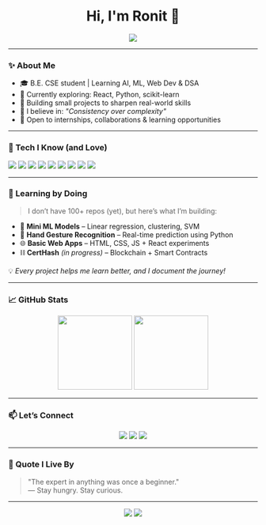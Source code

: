 <h1 align="center">Hi, I'm Ronit 👋</h1>

<p align="center">
  <img src="https://readme-typing-svg.demolab.com?font=Fira+Code&size=22&duration=2500&pause=1000&color=00C8FF&center=true&vCenter=true&width=1000&lines=My+diagnostic+instinct+is+unmatched.;Tenacity+is+non-negotiable.;I+don’t+fix+bugs+—+I+eradicate+inefficiency.;Code+with+precision.+Execute+with+purpose."/>
</p>



---

### ✨ About Me

- 🎓 B.E. CSE student | Learning AI, ML, Web Dev & DSA  
- 🌱 Currently exploring: React, Python, scikit-learn  
- 🔭 Building small projects to sharpen real-world skills  
- 📌 I believe in: *"Consistency over complexity"*  
- 💼 Open to internships, collaborations & learning opportunities

---

### 🧰 Tech I Know (and Love)

<p>
  <img src="https://img.shields.io/badge/C-00599C?style=for-the-badge&logo=c&logoColor=white" />
  <img src="https://img.shields.io/badge/C++-00599C?style=for-the-badge&logo=c%2B%2B&logoColor=white" />
  <img src="https://img.shields.io/badge/Python-3776AB?style=for-the-badge&logo=python&logoColor=white" />
  <img src="https://img.shields.io/badge/HTML-E34F26?style=for-the-badge&logo=html5&logoColor=white" />
  <img src="https://img.shields.io/badge/CSS-1572B6?style=for-the-badge&logo=css3&logoColor=white" />
  <img src="https://img.shields.io/badge/JavaScript-F7DF1E?style=for-the-badge&logo=javascript&logoColor=black" />
  <img src="https://img.shields.io/badge/TypeScript-3178C6?style=for-the-badge&logo=typescript&logoColor=white" />
  <img src="https://img.shields.io/badge/React-20232A?style=for-the-badge&logo=react&logoColor=61DAFB" />
  <img src="https://img.shields.io/badge/Git-F05032?style=for-the-badge&logo=git&logoColor=white" />
</p>

---

### 🧪 Learning by Doing

> I don’t have 100+ repos (yet), but here’s what I’m building:

- 🎯 **Mini ML Models** – Linear regression, clustering, SVM  
- 🧠 **Hand Gesture Recognition** – Real-time prediction using Python  
- 🌐 **Basic Web Apps** – HTML, CSS, JS + React experiments  
- ⛓️ **CertHash** *(in progress)* – Blockchain + Smart Contracts

💡 *Every project helps me learn better, and I document the journey!*

---

### 📈 GitHub Stats

<p align="center">
  <img src="https://github-readme-stats.vercel.app/api?username=ronitkhanna&show_icons=true&theme=tokyonight" height="150"/>
  <img src="https://github-readme-stats.vercel.app/api/top-langs/?username=ronitkhanna&layout=compact&theme=tokyonight" height="150"/>
</p>

---

### 📫 Let’s Connect

<p align="center">
  <a href="mailto:ronit@example.com"><img src="https://img.shields.io/badge/Gmail-FF6F00?style=for-the-badge&logo=gmail&logoColor=white"/></a>
  <a href="https://linkedin.com/in/ronitkhanna"><img src="https://img.shields.io/badge/LinkedIn-0077B5?style=for-the-badge&logo=linkedin&logoColor=white"/></a>
  <a href="https://github.com/ronitkhanna"><img src="https://img.shields.io/badge/GitHub-181717?style=for-the-badge&logo=github&logoColor=white"/></a>
</p>

---

### 🔖 Quote I Live By

> "The expert in anything was once a beginner."  
> — Stay hungry. Stay curious.

---

<p align="center">
  <img src="https://komarev.com/ghpvc/?username=ronitkhanna&label=Profile%20Views" />
  <img src="https://img.shields.io/github/followers/ronitkhanna?style=social" />
</p>
